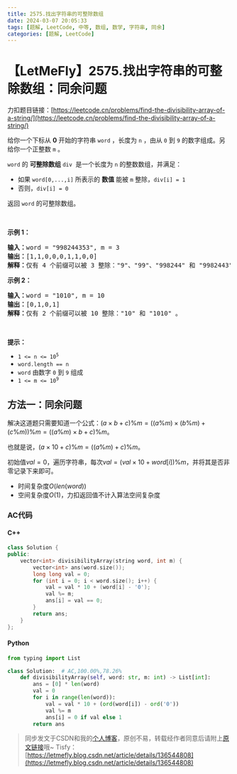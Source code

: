 ```yaml
---
title: 2575.找出字符串的可整除数组
date: 2024-03-07 20:05:33
tags: [题解, LeetCode, 中等, 数组, 数学, 字符串, 同余]
categories: [题解, LeetCode]
---
```


# 【LetMeFly】2575.找出字符串的可整除数组：同余问题

力扣题目链接：[https://leetcode.cn/problems/find-the-divisibility-array-of-a-string/](https://leetcode.cn/problems/find-the-divisibility-array-of-a-string/)

<p>给你一个下标从 <strong>0</strong> 开始的字符串 <code>word</code> ，长度为 <code>n</code> ，由从 <code>0</code> 到 <code>9</code> 的数字组成。另给你一个正整数 <code>m</code> 。</p>

<p><code>word</code> 的 <strong>可整除数组</strong> <code>div</code>&nbsp; 是一个长度为 <code>n</code> 的整数数组，并满足：</p>

<ul>
	<li>如果 <code>word[0,...,i]</code> 所表示的 <strong>数值</strong> 能被 <code>m</code> 整除，<code>div[i] = 1</code></li>
	<li>否则，<code>div[i] = 0</code></li>
</ul>

<p>返回<em> </em><code>word</code> 的可整除数组。</p>

<p>&nbsp;</p>

<p><strong>示例 1：</strong></p>

<pre>
<strong>输入：</strong>word = "998244353", m = 3
<strong>输出：</strong>[1,1,0,0,0,1,1,0,0]
<strong>解释：</strong>仅有 4 个前缀可以被 3 整除："9"、"99"、"998244" 和 "9982443" 。
</pre>

<p><strong>示例 2：</strong></p>

<pre>
<strong>输入：</strong>word = "1010", m = 10
<strong>输出：</strong>[0,1,0,1]
<strong>解释：</strong>仅有 2 个前缀可以被 10 整除："10" 和 "1010" 。
</pre>

<p>&nbsp;</p>

<p><strong>提示：</strong></p>

<ul>
	<li><code>1 &lt;= n &lt;= 10<sup>5</sup></code></li>
	<li><code>word.length == n</code></li>
	<li><code>word</code> 由数字 <code>0</code> 到 <code>9</code> 组成</li>
	<li><code>1 &lt;= m &lt;= 10<sup>9</sup></code></li>
</ul>


    
## 方法一：同余问题

解决这道题只需要知道一个公式：$(a\times b+c)\% m=((a\%m)\times(b\%m)+(c\%m))\%m=((a\%m)\times b+c)\%m$。

也就是说，$(a\times 10+c)\% m=((a\%m)+c)\%m$。

初始值$val=0$，遍历字符串，每次$val = (val\times10+word[i])\%m$，并将其是否非零记录下来即可。

+ 时间复杂度$O(len(word))$
+ 空间复杂度$O(1)$，力扣返回值不计入算法空间复杂度

### AC代码

#### C++

```cpp
class Solution {
public:
    vector<int> divisibilityArray(string word, int m) {
        vector<int> ans(word.size());
        long long val = 0;
        for (int i = 0; i < word.size(); i++) {
            val = val * 10 + (word[i] - '0');
            val %= m;
            ans[i] = val == 0;
        }
        return ans;
    }
};
```

#### Python

```python
from typing import List

class Solution:  # AC,100.00%,78.26%
    def divisibilityArray(self, word: str, m: int) -> List[int]:
        ans = [0] * len(word)
        val = 0
        for i in range(len(word)):
            val = val * 10 + (ord(word[i]) - ord('0'))
            val %= m
            ans[i] = 0 if val else 1
        return ans
```

> 同步发文于CSDN和我的[个人博客](https://blog.letmefly.xyz/)，原创不易，转载经作者同意后请附上[原文链接](https://blog.letmefly.xyz/2024/03/07/LeetCode%202575.%E6%89%BE%E5%87%BA%E5%AD%97%E7%AC%A6%E4%B8%B2%E7%9A%84%E5%8F%AF%E6%95%B4%E9%99%A4%E6%95%B0%E7%BB%84/)哦~
> Tisfy：[https://letmefly.blog.csdn.net/article/details/136544808](https://letmefly.blog.csdn.net/article/details/136544808)
